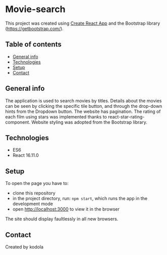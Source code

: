 # Movie-search
This project was created using [Create React App](https://github.com/facebook/create-react-app) and the Bootstrap library (https://getbootstrap.com/).

## Table of contents
* [General info](#general-info)
* [Technologies](#technologies)
* [Setup](#setup)
* [Contact](#contact)

## General info
The application is used to search movies by titles. Details about the movies can be seen by clicking the specific tile button, and through the drop-down hints from the Dropdown button. The website has pagination. The rating of each film using stars was implemented thanks to react-star-rating-component. Website styling was adopted from the Bootstrap library.

## Technologies
* ES6
* React 16.11.0

## Setup
To open the page you have to:
- clone this repository
- in the project directory, run: `npm start`, which runs the app in the development mode
- open [http://localhost:3000](http://localhost:3000) to view it in the browser

The site should display faultlessly in all new browsers.

## Contact
Created by kodola
